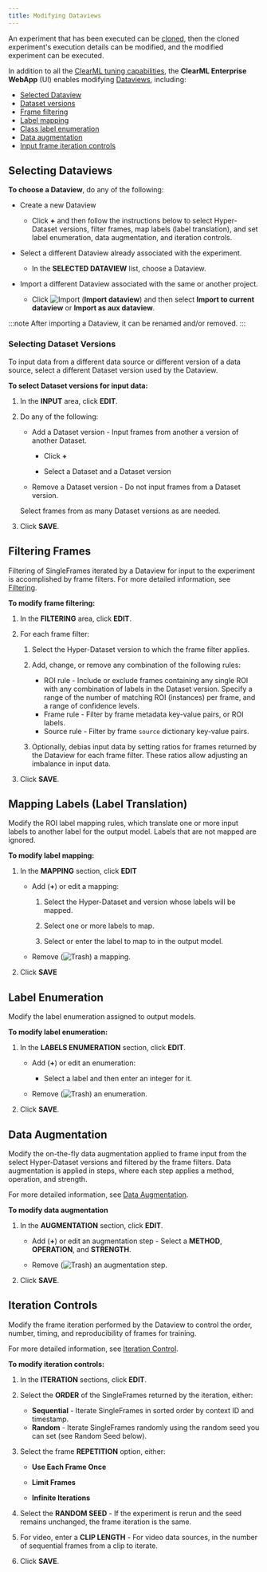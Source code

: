```yaml
---
title: Modifying Dataviews
---
```


An experiment that has been executed can be [cloned](../../webapp/webapp_exp_reproducing.md), then the cloned experiment's 
execution details can be modified, and the modified experiment can be executed. 

In addition to all the [ClearML tuning capabilities](../../webapp/webapp_exp_tuning.md), the **ClearML Enterprise WebApp** (UI) 
enables modifying [Dataviews](webapp_dataviews.md), including: 
* [Selected Dataview](#selecting-dataviews)
* [Dataset versions](#selecting-dataset-versions)
* [Frame filtering](#filtering-frames)
* [Label mapping](#mapping-labels-label-translation)
* [Class label enumeration](#label-enumeration)
* [Data augmentation](#data-augmentation)
* [Input frame iteration controls](#iteration-controls)

## Selecting Dataviews

**To choose a Dataview**, do any of the following:

* Create a new Dataview  
    
    * Click **+** and then follow the instructions below to select Hyper-Dataset versions, filter frames, map labels (label translation), 
      and set label enumeration, data augmentation, and iteration controls.
      
* Select a different Dataview already associated with the experiment. 
    
    * In the **SELECTED DATAVIEW** list, choose a Dataview.  
  
* Import a different Dataview associated with the same or another project.  
    
    * Click <img src="/docs/latest/icons/ico-import.svg" alt="Import" className="icon size-md space-sm" /> (**Import dataview**) and then 
      select **Import to current dataview** or **Import as aux dataview**.
      
:::note
After importing a Dataview, it can be renamed and/or removed. 
:::

### Selecting Dataset Versions

To input data from a different data source or different version of a data source, select a different Dataset version used 
by the Dataview.

**To select Dataset versions for input data:**

1. In the **INPUT** area, click **EDIT**.
1. Do any of the following:

    * Add a Dataset version - Input frames from another a version of another Dataset.
    
        * Click **+** 
    
        * Select a Dataset and a Dataset version 
        
    * Remove a Dataset version - Do not input frames from a Dataset version.
    
   Select frames from as many Dataset versions as are needed.

1. Click **SAVE**.
   
## Filtering Frames

Filtering of SingleFrames iterated by a Dataview for input to the experiment is accomplished by frame filters. 
For more detailed information, see [Filtering](../dataviews.md#filtering).

**To modify frame filtering:**

1. In the **FILTERING** area, click **EDIT**.
1. For each frame filter:

    1. Select the Hyper-Dataset version to which the frame filter applies.
    1. Add, change, or remove any combination of the following rules:
    
        * ROI rule - Include or exclude frames containing any single ROI with any combination of labels in the Dataset 
          version. Specify a range of the number of matching ROI (instances) per frame, and a range of confidence levels.
        * Frame rule - Filter by frame metadata key-value pairs, or ROI labels.
        * Source rule - Filter by frame `source` dictionary key-value pairs.
    
    1. Optionally, debias input data by setting ratios for frames returned by the Dataview for each frame filter. These 
       ratios allow adjusting an imbalance in input data.

1. Click **SAVE**.
    
## Mapping Labels (Label Translation)

Modify the ROI label mapping rules, which translate one or more input labels to another label for the output model. Labels 
that are not mapped are ignored. 

**To modify label mapping:**

1. In the **MAPPING** section, click **EDIT**
    * Add (**+**) or edit a mapping:
      
        1. Select the Hyper-Dataset and version whose labels will be mapped.
      
        1. Select one or more labels to map.
      
        1. Select or enter the label to map to in the output model.
    
    * Remove (<img src="/docs/latest/icons/ico-trash.svg" alt="Trash" className="icon size-md space-sm" />) a mapping.

1. Click **SAVE**

## Label Enumeration

Modify the label enumeration assigned to output models.

**To modify label enumeration:**

1. In the **LABELS ENUMERATION** section, click **EDIT**.

    * Add (**+**) or edit an enumeration:
    
        * Select a label and then enter an integer for it.
    
    * Remove (<img src="/docs/latest/icons/ico-trash.svg" alt="Trash" className="icon size-md space-sm" />)  an enumeration.

1. Click **SAVE**.

## Data Augmentation

Modify the on-the-fly data augmentation applied to frame input from the select Hyper-Dataset versions and filtered by the frame filters. Data augmentation is applied in steps, where each step applies a method, operation, and strength.
 
For more detailed information, see [Data Augmentation](../dataviews.md#data-augmentation).

**To modify data augmentation**

1. In the **AUGMENTATION** section, click **EDIT**.

    * Add (**+**) or edit an augmentation step - Select a **METHOD**, **OPERATION**, and **STRENGTH**.
        
    * Remove (<img src="/docs/latest/icons/ico-trash.svg" alt="Trash" className="icon size-md space-sm" />)  an augmentation step.
    
1. Click **SAVE**.    
    
## Iteration Controls

Modify the frame iteration performed by the Dataview to control the order, number, timing, and reproducibility of frames 
for training.

For more detailed information, see [Iteration Control](../dataviews.md#iteration-control).

**To modify iteration controls:**

1. In the **ITERATION** sections, click **EDIT**.

1. Select the **ORDER** of the SingleFrames returned by the iteration, either:

    * **Sequential** - Iterate SingleFrames in sorted order by context ID and timestamp.
    * **Random** - Iterate SingleFrames randomly using the random seed you can set (see Random Seed below).
    
1. Select the frame **REPETITION** option, either:

    * **Use Each Frame Once**  

    * **Limit Frames**    
         
    * **Infinite Iterations**
        
1. Select the **RANDOM SEED** - If the experiment is rerun and the seed remains unchanged, the frame iteration is the same.

1. For video, enter a **CLIP LENGTH** - For video data sources, in the number of sequential frames from a clip to iterate.

1. Click **SAVE**.
